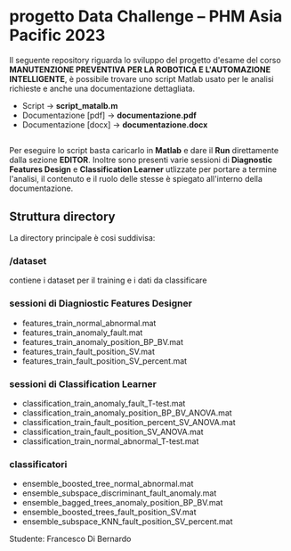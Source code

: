 # progetto Data Challenge – PHM Asia Pacific 2023
Il seguente repository riguarda lo sviluppo del progetto d'esame del corso **MANUTENZIONE PREVENTIVA PER LA ROBOTICA E L'AUTOMAZIONE INTELLIGENTE**, è possibile trovare uno script Matlab usato per le analisi richieste e anche una documentazione dettagliata.

- Script -> **script_matalb.m**
- Documentazione [pdf] -> **documentazione.pdf**
- Documentazione [docx] -> **documentazione.docx**
## 
Per eseguire lo script basta caricarlo in **Matlab** e dare il **Run** direttamente dalla sezione **EDITOR**.
Inoltre sono presenti varie sessioni di **Diagnostic Features Design** e **Classification Learner** utlizzate per portare a termine l'analisi, il contenuto e il ruolo delle stesse è spiegato all'interno della documentazione.

## Struttura directory 

La directory principale è cosi suddivisa:
### /dataset
contiene i dataset per il training e i dati da classificare

### sessioni di Diagniostic Features Designer
- features_train_normal_abnormal.mat
- features_train_anomaly_fault.mat
- features_train_anomaly_position_BP_BV.mat
- features_train_fault_position_SV.mat
- features_train_fault_position_SV_percent.mat

### sessioni di Classification Learner
- classification_train_anomaly_fault_T-test.mat
- classification_train_anomaly_position_BP_BV_ANOVA.mat
- classification_train_fault_position_percent_SV_ANOVA.mat
- classification_train_fault_position_SV_ANOVA.mat
- classification_train_normal_abnormal_T-test.mat

### classificatori
- ensemble_boosted_tree_normal_abnormal.mat
- ensemble_subspace_discriminant_fault_anomaly.mat
- ensemble_bagged_trees_anomaly_position_BP_BV.mat
- ensemble_boosted_trees_fault_position_SV.mat
- ensemble_subspace_KNN_fault_position_SV_percent.mat

Studente: Francesco Di Bernardo
